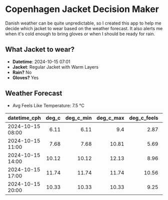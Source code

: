
# Copenhagen Jacket Decision Maker

Danish weather can be quite unpredictable, so I created this app to help me decide which jacket to wear based on the weather forecast. 
It also alerts me when it's cold enough to bring gloves or when I should be ready for rain.

## What Jacket to wear?

- **Datetime**: 2024-10-15 07:01
- **Jacket**: Regular Jacket with Warm Layers
- **Rain?** No
- **Gloves?** Yes

## Weather Forecast
- Avg Feels Like Temperature: 7.5 °C

| datetime_cph     |   deg_c |   deg_c_min |   deg_c_max |   deg_c_feels | weather   | wind   | rain   |
|:-----------------|--------:|------------:|------------:|--------------:|:----------|:-------|:-------|
| 2024-10-15 08:00 |    6.11 |        6.11 |        9.4  |          2.87 | Clouds    | Low    | None   |
| 2024-10-15 11:00 |    7.68 |        7.68 |       10.81 |          5.69 | Clouds    | Low    | None   |
| 2024-10-15 14:00 |   10.12 |       10.12 |       12.13 |          8.96 | Clouds    | Low    | None   |
| 2024-10-15 17:00 |   11.74 |       11.74 |       11.74 |         10.56 | Clouds    | Low    | None   |
| 2024-10-15 20:00 |   10.33 |       10.33 |       10.33 |          9.25 | Clouds    | Low    | None   |
        